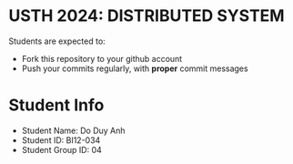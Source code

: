 USTH 2024: DISTRIBUTED SYSTEM
=====================================================

Students are expected to:
* Fork this repository to your github account
* Push your commits regularly, with **proper** commit messages


Student Info
=========================

* Student Name: Do Duy Anh  
* Student ID: BI12-034
* Student Group ID: 04
